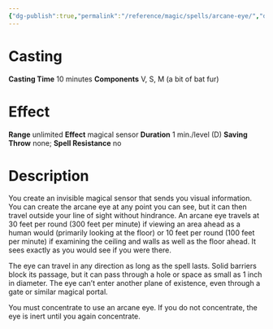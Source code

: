 ```yaml
---
{"dg-publish":true,"permalink":"/reference/magic/spells/arcane-eye/","dgHomeLink":true,"dgPassFrontmatter":false}
---
```



# Casting
**Casting Time** 10 minutes
**Components** V, S, M (a bit of bat fur)

# Effect
**Range** unlimited
**Effect** magical sensor
**Duration** 1 min./level (D)
**Saving Throw** none; **Spell Resistance** no

# Description
You create an invisible magical sensor that sends you visual information. You can create the arcane eye at any point you can see, but it can then travel outside your line of sight without hindrance. An arcane eye travels at 30 feet per round (300 feet per minute) if viewing an area ahead as a human would (primarily looking at the floor) or 10 feet per round (100 feet per minute) if examining the ceiling and walls as well as the floor ahead. It sees exactly as you would see if you were there.

The eye can travel in any direction as long as the spell lasts. Solid barriers block its passage, but it can pass through a hole or space as small as 1 inch in diameter. The eye can’t enter another plane of existence, even through a gate or similar magical portal.

You must concentrate to use an arcane eye. If you do not concentrate, the eye is inert until you again concentrate.